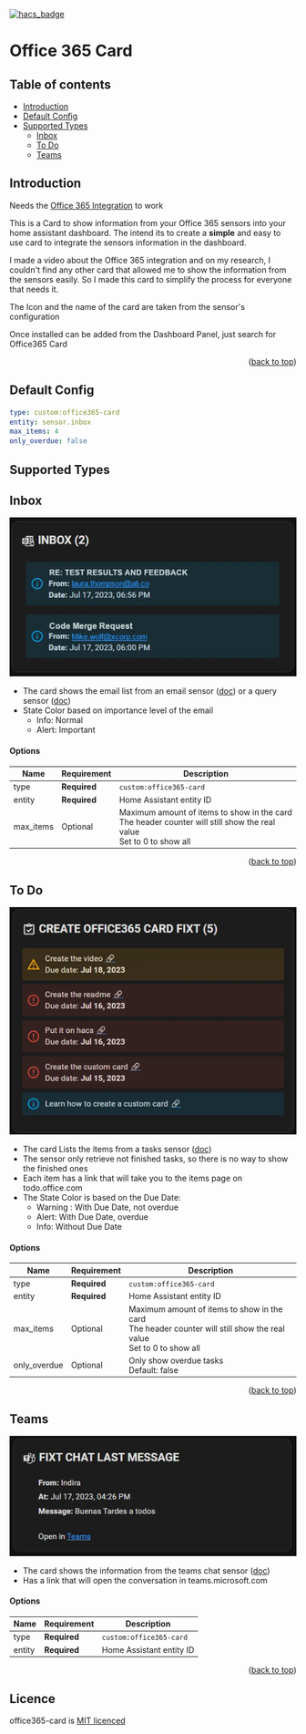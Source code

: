 <a name="readme-top"></a>

[![hacs_badge](https://img.shields.io/badge/HACS-Custom-41BDF5.svg?style=for-the-badge)](https://github.com/hacs/integration)

# Office 365 Card

Table of contents
-----------------

* [Introduction](#introduction)
* [Default Config](#default-config)
* [Supported Types](#supported-types)
  * [Inbox](#inbox)
  * [To Do](#to-do)
  * [Teams](#teams)

## Introduction
Needs the [Office 365 Integration](https://github.com/RogerSelwyn/O365-HomeAssistant) to work

This is a Card to show information from your Office 365 sensors into your home assistant dashboard. The intend its to create a <b>simple</b> and easy to use card to integrate the sensors information in the dashboard.

I made a video about the Office 365 integration and on my research, I couldn't find any other card that allowed me to show the information from the sensors easily. So I made this card to simplify the process for everyone that needs it.

The Icon and the name of the card are taken from the sensor's configuration

Once installed can be added from the Dashboard Panel, just search for Office365 Card

<p align="right">(<a href="#readme-top">back to top</a>)</p>

## Default Config

```yaml
type: custom:office365-card
entity: sensor.inbox
max_items: 4
only_overdue: false
```
## Supported Types

## Inbox
<p align="center"><img src="img/inbox.webp" alt="inbox sensor example img"></p>

* The card shows the email list from an email sensor ([doc](https://rogerselwyn.github.io/O365-HomeAssistant/installation_and_configuration.html#email_sensors)) or a query sensor ([doc](https://rogerselwyn.github.io/O365-HomeAssistant/installation_and_configuration.html#query_sensors))
* State Color based on importance level of the email
  * Info: Normal
  * Alert: Important

#### Options
| Name  | Requirement | Description | 
| --- | --- |  --- |
| type  | **Required** | `custom:office365-card` |
| entity | **Required**  | Home Assistant entity ID |
| max_items | Optional | Maximum amount of items to show in the card <br> The header counter will still show the real value <br> Set to 0 to show all  |
<p align="right">(<a href="#readme-top">back to top</a>)</p>

## To Do
<p align="center"><img src="img/task.webp" alt="task sensor example img"></p>

* The card Lists the items from a tasks sensor ([doc](https://rogerselwyn.github.io/O365-HomeAssistant/sensor.html#taskto-do-sensor))
* The sensor only retrieve not finished tasks, so there is no way to show the finished ones
* Each item has a link that will take you to the items page on todo.office.com
* The State Color is based on the Due Date:
  * Warning : With Due Date, not overdue
  * Alert: With Due Date, overdue
  * Info: Without Due Date

#### Options
| Name | Requirement | Description | 
| --- | --- | --- |
| type  | **Required** | `custom:office365-card` |
| entity | **Required**  | Home Assistant entity ID |
| max_items | Optional | Maximum amount of items to show in the card <br> The header counter will still show the real value <br> Set to 0 to show all  |
| only_overdue | Optional | Only show overdue tasks <br> Default: false |

<p align="right">(<a href="#readme-top">back to top</a>)</p>

## Teams
<p align="center"><img src="img/teams_last_message.webp" alt="task sensor example img"></p>

* The card shows the information from the teams chat sensor ([doc](https://rogerselwyn.github.io/O365-HomeAssistant/sensor.html#teams-chat-sensor))
* Has a link that will open the conversation in teams.microsoft.com

#### Options
| Name | Requirement | Description | 
| --- | --- | --- |
| type  | **Required** | `custom:office365-card` |
| entity | **Required**  | Home Assistant entity ID |

<p align="right">(<a href="#readme-top">back to top</a>)</p>

## Licence
office365-card is [MIT licenced](license.txt)



